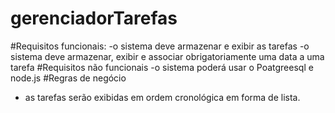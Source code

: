 # gerenciadorTarefas
#Requisitos funcionais:
-o sistema deve armazenar e exibir as tarefas
-o sistema deve armazenar, exibir e associar obrigatoriamente uma data a uma tarefa
#Requisitos não funcionais
-o sistema poderá usar o Poatgreesql e node.js
#Regras de negócio
- as tarefas serão exibidas em ordem cronológica em forma de lista.

